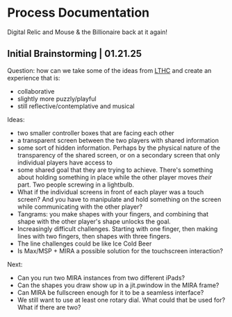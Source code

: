 # Process Documentation

Digital Relic and Mouse & the Billionaire back at it again!

## Initial Brainstorming | 01.21.25

Question: how can we take some of the ideas from [LTHC](www.mouseandthebillionaire.com/lthc/) and create an experience that is:
- collaborative
- slightly more puzzly/playful
- still reflective/contemplative and musical

Ideas:
- two smaller controller boxes that are facing each other
- a transparent screen between the two players with shared information
- some sort of hidden information. Perhaps by the physical nature of the transparency of the shared screen, or on a secondary screen that only individual players have access to
- some shared goal that they are trying to achieve. There's something about holding something in place while the other player moves _their_ part. Two people screwing in a lightbulb.
- What if the individual screens in front of each player was a touch screen? And you have to manipulate and hold something on the screen while communicating with the other player?
- Tangrams: you make shapes with your fingers, and combining that shape with the other player's shape unlocks the goal. 
- Increasingly difficult challenges. Starting with one finger, then making lines with two fingers, then shapes with three fingers.
- The line challenges could be like Ice Cold Beer
- Is Max/MSP + MIRA a possible solution for the touchscreen interaction?

Next:
- Can you run two MIRA instances from two different iPads?
- Can the shapes you draw show up in a jit.pwindow in the MIRA frame?
- Can MIRA be fullscreen enough for it to be a seamless interface?
- We still want to use at least one rotary dial. What could that be used for? What if there are two?